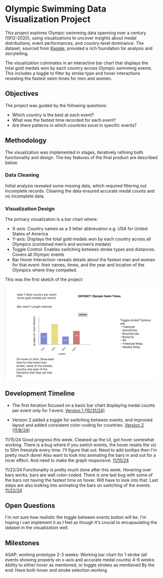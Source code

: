 # Olympic Swimming Data Visualization Project

This project explores Olympic swimming data spanning over a century (1912–2020), using visualizations to uncover insights about medal distributions, event performances, and country-level dominance. The dataset, sourced from [Kaggle](https://www.kaggle.com/datasets/datasciencedonut/olympic-swimming-1912-to-2020), provided a rich foundation for analysis and storytelling.

The visualization culminates in an interactive bar chart that displays the total gold medals won by each country across Olympic swimming events. This includes a toggle to filter by stroke type and hover interactions revealing the fastest swim times for men and women.

## Objectives

The project was guided by the following questions:

 * Which country is the best at each event?
 * What was the fastest time recorded for each event?
 * Are there patterns in which countries excel in specific events?

## Methodology

The visualization was implemented in stages, iteratively refining both functionality and design. The key features of the final product are described below.

### Data Cleaning

Initial analysis revealed some missing data, which required filtering out incomplete records. Cleaning the data ensured accurate medal counts and no incomplete data. 

### Visualization Design

The primary visualization is a bar chart where:
* X-axis: Country names as a 3 letter abbrevation e.g. USA for United States of America
* Y-axis: Displays the total gold medals won by each country across all Olympics (combined men’s and women’s medals)
* Toggle Control: Enables switching between stroke types and distances. Covers all Olympic events
* Bar Hover Interaction: reveals details about the fastest man and woman for that event: their names, times, and the year and location of the Olympics where they competed.

This was the first sketch of the project:

![image](./dataviz.jpg)

## Development Timeline

* The first iteration focused on a basic bar chart displaying medal counts per event only for 1 event.
[Version 1 (10/31/24)](https://vizhub.com/aschechter10/olympic-swimming-project-version-1)

* Version 2 added a toggle for switching between events, and improved layout and added consistent color-coding for countries.
[Version 2 (11/8/24)](https://vizhub.com/aschechter10/olympic-swimming-project-2)

11/15/24
Good progress this week. Cleaned up the UI, got hover somewhat working. There is a bug where if you switch events, the hover resets the viz to 50m freestyle every time. I'll figure that out. Need to add tooltips then I'm pretty much done! Also want to look into animating the bars in and out for a nicer effect. And need to make the graph responsive. 
[11/15/24](https://vizhub.com/aschechter10/olympic-swimming-project-3)

11/22/24
Functionality is pretty much done after this week. Hovering over bars works, bars are well color-coded. There is one last bug with some of the bars not having the fastest time on hover. Will have to look into that. Last steps are also looking into animating the bars on switching of the events.
[11/22/24](https://vizhub.com/aschechter10/olympic-swimming-project-4)

## Open Questions

I'm not sure how realistic the toggle between events button will be. I'm hoping I can implement it as I feel as though it's crucial to encapsulating the dataset in the visualization well. 

## Milestones

ASAP: working prototype
2-3 weeks: Working bar chart for 1 stroke (all events showing properly on x-axis and accurate medal counts)
4-6 weeks: Ability to either hover as mentioned, or toggle strokes as mentioned
By the end: Have both hover and stroke selection working
